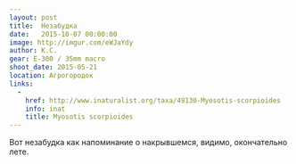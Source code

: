 ```yaml
---
layout: post
title:  Незабудка
date:   2015-10-07 00:00:00
image: http://imgur.com/eWJaYdy
author: К.С.
gear: E-300 / 35mm macro
shoot_date: 2015-05-21
location: Агрогородок
links:
  -
    href: http://www.inaturalist.org/taxa/49130-Myosotis-scorpioides
    info: inat
    title: Myosotis scorpioides
---
```


Вот незабудка как напоминание о накрывшемся, видимо, окончательно лете.
